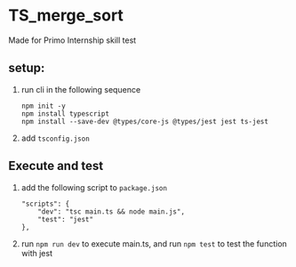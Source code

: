# TS_merge_sort
Made for Primo Internship skill test

## setup: 
1. run cli in the following sequence 
   ```
   npm init -y
   npm install typescript
   npm install --save-dev @types/core-js @types/jest jest ts-jest
   ``` 
2. add `tsconfig.json` 
##  Execute and test 
1. add the following script to `package.json`
    ```
    "scripts": {
        "dev": "tsc main.ts && node main.js",
        "test": "jest"
    },
    ```
2. run `npm run dev` to execute main.ts, and run `npm test` to test the function with jest
